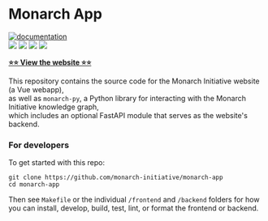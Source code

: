 # Monarch App

[![documentation](https://img.shields.io/badge/-Documentation-purple?logo=read-the-docs&logoColor=white&style=for-the-badge)](https://monarch-initiative.github.io/monarch-app/docs)  
![](https://github.com/monarch-initiative/monarch-app/actions/workflows/test-backend.yaml/badge.svg)
![](https://github.com/monarch-initiative/monarch-app/actions/workflows/test-frontend.yaml/badge.svg)
![](https://github.com/monarch-initiative/monarch-app/actions/workflows/deploy-documentation.yaml/badge.svg)
![](https://github.com/monarch-initiative/monarch-app/actions/workflows/build-image.yaml/badge.svg)

[**⭐️⭐️ View the website ⭐️⭐️**](https://next.monarchinitiative.org/)

This repository contains the source code for the Monarch Initiative website (a Vue webapp),  
as well as `monarch-py`, a Python library for interacting with the Monarch Initiative knowledge graph,  
which includes an optional FastAPI module that serves as the website's backend.  


### For developers

To get started with this repo:

```
git clone https://github.com/monarch-initiative/monarch-app
cd monarch-app
```

Then see `Makefile` or the individual `/frontend` and `/backend` folders for how you can install, develop, build, test, lint, or format the frontend or backend.
